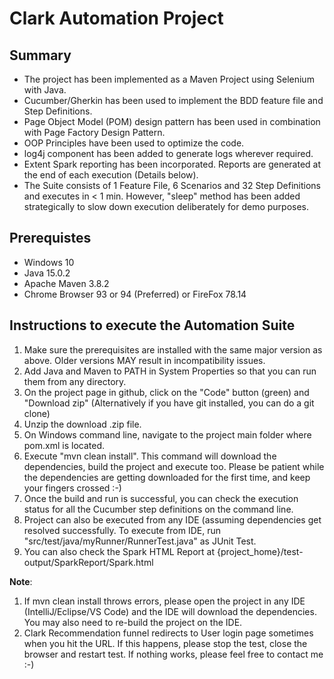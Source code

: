 Clark Automation Project
========================

Summary
--------
- The project has been implemented as a Maven Project using Selenium with Java.
- Cucumber/Gherkin has been used to implement the BDD feature file and Step Definitions.
- Page Object Model (POM) design pattern has been used in combination with Page Factory Design Pattern.
- OOP Principles have been used to optimize the code.
- log4j component has been added to generate logs wherever required.
- Extent Spark reporting has been incorporated. Reports are generated at the end of each execution (Details below).
- The Suite consists of 1 Feature File, 6 Scenarios and 32 Step Definitions and executes in < 1 min.
  However, "sleep" method has been added strategically to slow down execution deliberately for demo purposes.

Prerequistes
-------------
- Windows 10
- Java 15.0.2
- Apache Maven 3.8.2
- Chrome Browser  93 or 94 (Preferred) or FireFox 78.14

Instructions to execute the Automation Suite
---------------------------------------------
1) Make sure the prerequisites are installed with the same major version as above. Older versions MAY result in incompatibility issues.
2) Add Java and Maven to PATH in System Properties so that you can run them from any directory.
3) On the project page in github, click on the "Code" button (green) and "Download zip"
  (Alternatively if you have git installed, you can do a git clone)
4) Unzip the download .zip file.
5) On Windows command line, navigate to the project main folder where pom.xml is located.
6) Execute "mvn clean install". This command will download the dependencies, build the project and execute too.
Please be patient while the dependencies are getting downloaded for the first time, and keep your fingers crossed :-)
7) Once the build and run is successful, you can check the execution status for all the Cucumber step definitions on the command line.
8) Project can also be executed from any IDE (assuming dependencies get resolved successfully. 
   To execute from IDE, run "src/test/java/myRunner/RunnerTest.java" as JUnit Test.
10) You can also check the Spark HTML Report at {project_home}/test-output/SparkReport/Spark.html

**Note**: 
1) If mvn clean install throws errors, please open the project in any IDE (IntelliJ/Eclipse/VS Code) and the IDE will download the dependencies. 
You may also need to re-build the project on the IDE.
2) Clark Recommendation funnel redirects to User login page sometimes when you hit the URL. If this happens, please stop the test, close the browser and restart test.
If nothing works, please feel free to contact me :-)

